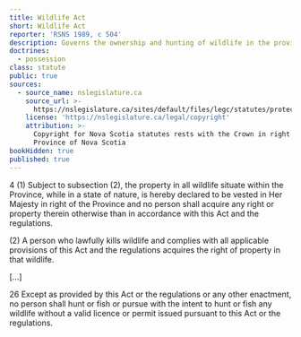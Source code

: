 ```yaml
---
title: Wildlife Act
short: Wildlife Act
reporter: 'RSNS 1989, c 504'
description: Governs the ownership and hunting of wildlife in the province.
doctrines:
  - possession
class: statute
public: true
sources:
  - source_name: nslegislature.ca
    source_url: >-
      https://nslegislature.ca/sites/default/files/legc/statutes/protect.htm
    license: 'https://nslegislature.ca/legal/copyright'
    attribution: >-
      Copyright for Nova Scotia statutes rests with the Crown in right of the
      Province of Nova Scotia
bookHidden: true
published: true
---
```


<div id="statute">

<!--2(w) “fur-bearing animal” means beaver, muskrat, red squir- rel, mink, otter, skunk, weasel, fisher, marten, lynx, bobcat, cougar, fox, coyote, raccoon and any other non-domesticated animal which may be designated as a fur-bearing animal by the Governor in Coun- cil, and includes any part of such animal, but does not include bear or snowshoe hare;-->

4 (1) Subject to subsection (2), the property in all wildlife situate within the Province, while in a state of nature, is hereby declared to be vested in Her Majesty in right of the Province and no person shall acquire any right or property therein otherwise than in accordance with this Act and the regulations.

(2) A person who lawfully kills wildlife and complies with all applicable provisions of this Act and the regulations acquires the right of property in that wildlife.

[...]

26 Except as provided by this Act or the regulations or any other enactment, no person shall hunt or fish or pursue with the intent to hunt or fish any wildlife without a valid licence or permit issued pursuant to this Act or the regulations.

</div>
